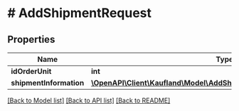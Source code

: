 # # AddShipmentRequest

## Properties

Name | Type | Description | Notes
------------ | ------------- | ------------- | -------------
**idOrderUnit** | **int** |  |
**shipmentInformation** | [**\OpenAPI\Client\Kaufland\Model\AddShipmentRequestShipmentInformation**](AddShipmentRequestShipmentInformation.md) |  |

[[Back to Model list]](../../README.md#models) [[Back to API list]](../../README.md#endpoints) [[Back to README]](../../README.md)
